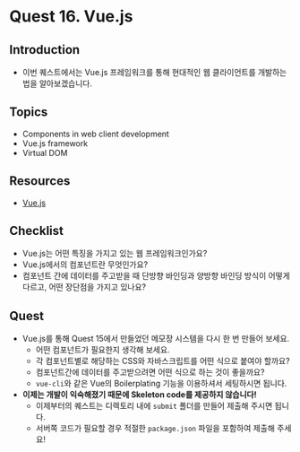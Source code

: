 # Quest 16. Vue.js


## Introduction
* 이번 퀘스트에서는 Vue.js 프레임워크를 통해 현대적인 웹 클라이언트를 개발하는 법을 알아보겠습니다.

## Topics
* Components in web client development
* Vue.js framework
* Virtual DOM

## Resources
* [Vue.js](https://vuejs.org)

## Checklist
* Vue.js는 어떤 특징을 가지고 있는 웹 프레임워크인가요?
* Vue.js에서의 컴포넌트란 무엇인가요?
* 컴포넌트 간에 데이터를 주고받을 때 단방향 바인딩과 양방향 바인딩 방식이 어떻게 다르고, 어떤 장단점을 가지고 있나요?

## Quest
* Vue.js를 통해 Quest 15에서 만들었던 메모장 시스템을 다시 한 번 만들어 보세요.
  * 어떤 컴포넌트가 필요한지 생각해 보세요.
  * 각 컴포넌트별로 해당하는 CSS와 자바스크립트를 어떤 식으로 붙여야 할까요?
  * 컴포넌트간에 데이터를 주고받으려면 어떤 식으로 하는 것이 좋을까요?
  * `vue-cli`와 같은 Vue의 Boilerplating 기능을 이용하셔서 세팅하시면 됩니다.
* **이제는 개발이 익숙해졌기 때문에 Skeleton code를 제공하지 않습니다!**
  * 이제부터의 퀘스트는 디렉토리 내에 `submit` 폴더를 만들어 제출해 주시면 됩니다.
  * 서버쪽 코드가 필요할 경우 적절한 `package.json` 파일을 포함하여 제출해 주세요!
